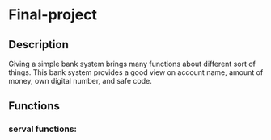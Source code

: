 # Final-project
## Description
Giving a simple bank system brings many functions about different sort of things. This bank system provides a good view on account name, amount of money, own digital number, and safe code.
## Functions
### serval functions:
